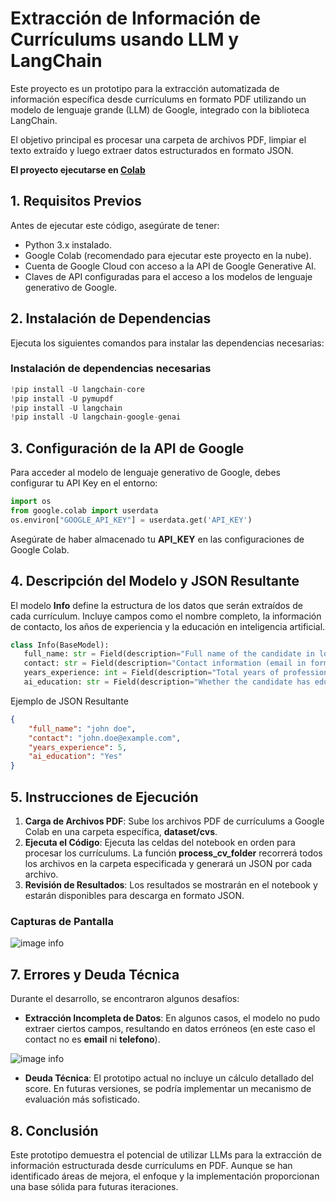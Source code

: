 # Extracción de Información de Currículums usando LLM y LangChain

Este proyecto es un prototipo para la extracción automatizada de información específica desde currículums en formato PDF utilizando un modelo de lenguaje grande (LLM) de Google, integrado con la biblioteca LangChain. 

El objetivo principal es procesar una carpeta de archivos PDF, limpiar el texto extraído y luego extraer datos estructurados en formato JSON.

**El proyecto ejecutarse en [Colab](https://colab.research.google.com/drive/1fq_I7EzuXXP3b5FakQVTNe7orEQX9p3f?usp=sharing)**


## 1. Requisitos Previos
Antes de ejecutar este código, asegúrate de tener:
- Python 3.x instalado.
- Google Colab (recomendado para ejecutar este proyecto en la nube).
- Cuenta de Google Cloud con acceso a la API de Google Generative AI.
- Claves de API configuradas para el acceso a los modelos de lenguaje generativo de Google.

## 2. Instalación de Dependencias
Ejecuta los siguientes comandos para instalar las dependencias necesarias:

### Instalación de dependencias necesarias
```python
!pip install -U langchain-core
!pip install -U pymupdf
!pip install -U langchain
!pip install -U langchain-google-genai
```

## 3. Configuración de la API de Google
Para acceder al modelo de lenguaje generativo de Google, debes configurar tu API Key en el entorno:
```python
import os
from google.colab import userdata
os.environ["GOOGLE_API_KEY"] = userdata.get('API_KEY')
```

Asegúrate de haber almacenado tu **API_KEY** en las configuraciones de Google Colab.

## 4. Descripción del Modelo y JSON Resultante
El modelo **Info** define la estructura de los datos que serán extraídos de cada currículum. Incluye campos como el nombre completo, la información de contacto, los años de experiencia y la educación en inteligencia artificial.

```python
class Info(BaseModel):
   full_name: str = Field(description="Full name of the candidate in lower case.")
   contact: str = Field(description="Contact information (email in format lower_case@email.com or phone number in format +(country code) phone number).")
   years_experience: int = Field(description="Total years of professional experience as a number")
   ai_education: str = Field(description="Whether the candidate has education in artificial intelligence. (Options: 'Yes' or 'No')")
```
Ejemplo de JSON Resultante
```json
{
    "full_name": "john doe",
    "contact": "john.doe@example.com",
    "years_experience": 5,
    "ai_education": "Yes"
}
````

## 5. Instrucciones de Ejecución
1. **Carga de Archivos PDF**: Sube los archivos PDF de currículums a Google Colab en una carpeta específica, **dataset/cvs**.
2. **Ejecuta el Código**: Ejecuta las celdas del notebook en orden para procesar los currículums. La función **process_cv_folder** recorrerá todos los archivos en la carpeta especificada y generará un JSON por cada archivo.
3. **Revisión de Resultados**: Los resultados se mostrarán en el notebook y estarán disponibles para descarga en formato JSON.

### Capturas de Pantalla

![image info](./images/resultsLLM.png)



## 7. Errores y Deuda Técnica
Durante el desarrollo, se encontraron algunos desafíos:
- **Extracción Incompleta de Datos**: En algunos casos, el modelo no pudo extraer ciertos campos, resultando en datos erróneos (en este caso el contact no es **email** ni **telefono**).

![image info](./images/fakeresults.png)

- **Deuda Técnica**: El prototipo actual no incluye un cálculo detallado del score. En futuras versiones, se podría implementar un mecanismo de evaluación más sofisticado.

## 8. Conclusión
Este prototipo demuestra el potencial de utilizar LLMs para la extracción de información estructurada desde currículums en PDF. Aunque se han identificado áreas de mejora, el enfoque y la implementación proporcionan una base sólida para futuras iteraciones.
